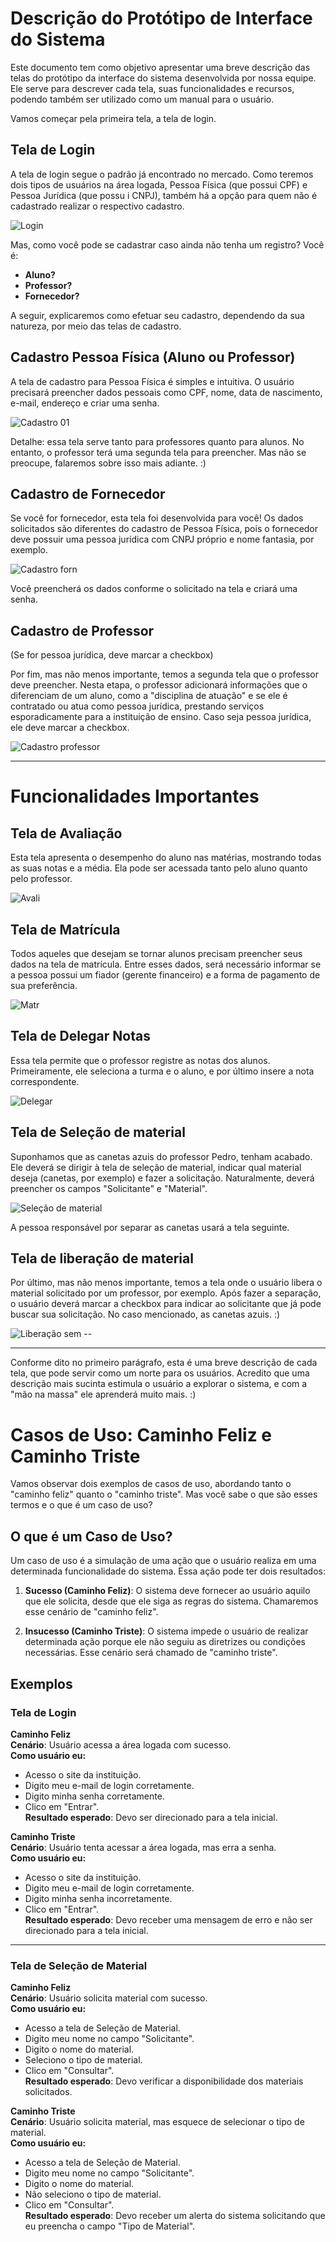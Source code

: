 # Descrição do Protótipo de Interface do Sistema

Este documento tem como objetivo apresentar uma breve descrição das telas do protótipo da interface do sistema desenvolvida por nossa equipe. Ele serve para descrever cada tela, suas funcionalidades e recursos, podendo também ser utilizado como um manual para o usuário.

Vamos começar pela primeira tela, a tela de login.

## Tela de Login


A tela de login segue o padrão já encontrado no mercado. Como teremos dois tipos de usuários na área logada, Pessoa Física (que possui CPF) e Pessoa Jurídica (que possu
i CNPJ), também há a opção para quem não é cadastrado realizar o respectivo cadastro.

![Login](https://github.com/user-attachments/assets/742bd9af-6873-48d8-a0fa-29861389ac6b)

Mas, como você pode se cadastrar caso ainda não tenha um registro? Você é:

- **Aluno?**
- **Professor?**
- **Fornecedor?**

A seguir, explicaremos como efetuar seu cadastro, dependendo da sua natureza, por meio das telas de cadastro.

## Cadastro Pessoa Física (Aluno ou Professor)

A tela de cadastro para Pessoa Física é simples e intuitiva. O usuário precisará preencher dados pessoais como CPF, nome, data de nascimento, e-mail, endereço e criar uma senha. 

![Cadastro 01](https://github.com/user-attachments/assets/9c35cad7-b5aa-40a5-90e6-fa6923ad98b0)

Detalhe: essa tela serve tanto para professores quanto para alunos. No entanto, o professor terá uma segunda tela para preencher. Mas não se preocupe, falaremos sobre isso mais adiante. :)

## Cadastro de Fornecedor

Se você for fornecedor, esta tela foi desenvolvida para você! Os dados solicitados são diferentes do cadastro de Pessoa Física, pois o fornecedor deve possuir uma pessoa jurídica com CNPJ próprio e nome fantasia, por exemplo. 

![Cadastro forn](https://github.com/user-attachments/assets/5d6c059d-7473-472a-b9bf-41deee2b6a07)

Você preencherá os dados conforme o solicitado na tela e criará uma senha.

## Cadastro de Professor
(Se for pessoa jurídica, deve marcar a checkbox)

Por fim, mas não menos importante, temos a segunda tela que o professor deve preencher. Nesta etapa, o professor adicionará informações que o diferenciam de um aluno, como a "disciplina de atuação" e se ele é contratado ou atua como pessoa jurídica, prestando serviços esporadicamente para a instituição de ensino. Caso seja pessoa jurídica, ele deve marcar a checkbox.

![Cadastro professor](https://github.com/user-attachments/assets/06cb4149-55ea-46b8-b2f1-eb074c6c3908)

---

# Funcionalidades Importantes

## Tela de Avaliação

Esta tela apresenta o desempenho do aluno nas matérias, mostrando todas as suas notas e a média. Ela pode ser acessada tanto pelo aluno quanto pelo professor.

![Avali](https://github.com/user-attachments/assets/a07c97e5-6c6f-4478-a58e-714ea2ccc724)

## Tela de Matrícula

Todos aqueles que desejam se tornar alunos precisam preencher seus dados na tela de matrícula. Entre esses dados, será necessário informar se a pessoa possui um fiador (gerente financeiro) e a forma de pagamento de sua preferência.

![Matr](https://github.com/user-attachments/assets/0531d441-d527-4058-8945-23260ecb654b)

## Tela de Delegar Notas

Essa tela permite que o professor registre as notas dos alunos. Primeiramente, ele seleciona a turma e o aluno, e por último insere a nota correspondente.

![Delegar](https://github.com/user-attachments/assets/92f12d40-1b4e-4dec-8959-235c0f109d2a)

## Tela de Seleção de material

Suponhamos que as canetas azuis do professor Pedro, tenham acabado. Ele deverá se dirigir à tela de seleção de material, indicar qual material deseja (canetas, por exemplo) e fazer a solicitação.
Naturalmente, deverá preencher os campos "Solicitante" e "Material".

![Seleção de material](https://github.com/user-attachments/assets/c155e7af-f592-430a-837e-84a33ff2d1dd)

A pessoa responsável por separar as canetas usará a tela seguinte.

## Tela de liberação de material

Por último, mas não menos importante, temos a tela onde o usuário libera o material solicitado por um professor, por exemplo. Após fazer a separação, o usuário deverá marcar a checkbox para indicar ao solicitante que já pode buscar sua solicitação. No caso mencionado, as canetas azuis. :)

![Liberação sem --](https://github.com/user-attachments/assets/cad4c502-91c7-4c24-89dd-8dc57cae02a0)

---

Conforme dito no primeiro parágrafo, esta é uma breve descrição de cada tela, que pode servir como um norte para os usuários. Acredito que uma descrição mais sucinta estimula o usuário a explorar o sistema, e com a "mão na massa" ele aprenderá muito mais. :)

# Casos de Uso: Caminho Feliz e Caminho Triste

Vamos observar dois exemplos de casos de uso, abordando tanto o "caminho feliz" quanto o "caminho triste". Mas você sabe o que são esses termos e o que é um caso de uso?

## O que é um Caso de Uso?

Um caso de uso é a simulação de uma ação que o usuário realiza em uma determinada funcionalidade do sistema. Essa ação pode ter dois resultados:

1. **Sucesso (Caminho Feliz)**: O sistema deve fornecer ao usuário aquilo que ele solicita, desde que ele siga as regras do sistema. Chamaremos esse cenário de "caminho feliz".

2. **Insucesso (Caminho Triste)**: O sistema impede o usuário de realizar determinada ação porque ele não seguiu as diretrizes ou condições necessárias. Esse cenário será chamado de "caminho triste".

## Exemplos

### Tela de Login

**Caminho Feliz**  
**Cenário**: Usuário acessa a área logada com sucesso.  
**Como usuário eu:**
- Acesso o site da instituição.
- Digito meu e-mail de login corretamente.
- Digito minha senha corretamente.
- Clico em "Entrar".  
**Resultado esperado**: Devo ser direcionado para a tela inicial.

**Caminho Triste**  
**Cenário**: Usuário tenta acessar a área logada, mas erra a senha.  
**Como usuário eu:**
- Acesso o site da instituição.
- Digito meu e-mail de login corretamente.
- Digito minha senha incorretamente.
- Clico em "Entrar".  
**Resultado esperado**: Devo receber uma mensagem de erro e não ser direcionado para a tela inicial.

---

### Tela de Seleção de Material

**Caminho Feliz**  
**Cenário**: Usuário solicita material com sucesso.  
**Como usuário eu:**
- Acesso a tela de Seleção de Material.
- Digito meu nome no campo "Solicitante".
- Digito o nome do material.
- Seleciono o tipo de material.
- Clico em "Consultar".  
**Resultado esperado**: Devo verificar a disponibilidade dos materiais solicitados.

**Caminho Triste**  
**Cenário**: Usuário solicita material, mas esquece de selecionar o tipo de material.  
**Como usuário eu:**
- Acesso a tela de Seleção de Material.
- Digito meu nome no campo "Solicitante".
- Digito o nome do material.
- Não seleciono o tipo de material.
- Clico em "Consultar".  
**Resultado esperado**: Devo receber um alerta do sistema solicitando que eu preencha o campo "Tipo de Material".
